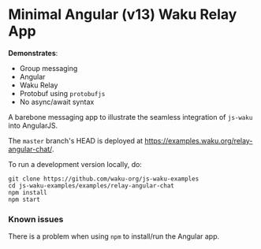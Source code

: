 # Minimal Angular (v13) Waku Relay App

**Demonstrates**:

- Group messaging
- Angular
- Waku Relay
- Protobuf using `protobufjs`
- No async/await syntax

A barebone messaging app to illustrate the seamless integration of `js-waku` into AngularJS.

The `master` branch's HEAD is deployed at https://examples.waku.org/relay-angular-chat/.

To run a development version locally, do:

```shell
git clone https://github.com/waku-org/js-waku-examples
cd js-waku-examples/examples/relay-angular-chat
npm install
npm start
```

### Known issues

There is a problem when using `npm` to install/run the Angular app.
